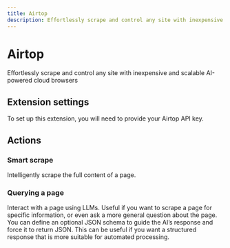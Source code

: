 ```yaml
---
title: Airtop
description: Effortlessly scrape and control any site with inexpensive and scalable AI-powered cloud browsers
---
```


# Airtop

Effortlessly scrape and control any site with inexpensive and scalable AI-powered cloud browsers

## Extension settings

To set up this extension, you will need to provide your Airtop API key.

## Actions

### Smart scrape

Intelligently scrape the full content of a page.

### Querying a page

Interact with a page using LLMs. Useful if you want to scrape a page for specific information, or even ask a more general question about the page. You can define an optional JSON schema to guide the AI’s response and force it to return JSON. This can be useful if you want a structured response that is more suitable for automated processing.